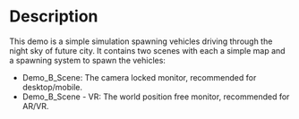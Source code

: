 # Description #
This demo is a simple simulation spawning vehicles driving through the night sky of future city. It contains two scenes with each a simple map and a spawning system to spawn the vehicles:
- Demo_B_Scene: The camera locked monitor, recommended for desktop/mobile.
- Demo_B_Scene - VR: The world position free monitor, recommended for AR/VR.